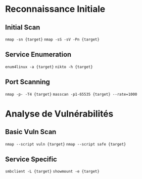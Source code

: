 # Reconnaissance Initiale

## Initial Scan
`nmap -sn {target}`
`nmap -sS -sV -Pn {target}`

## Service Enumeration
`enum4linux -a {target}`
`nikto -h {target}`

## Port Scanning
`nmap -p- -T4 {target}`
`masscan -p1-65535 {target} --rate=1000`

# Analyse de Vulnérabilités

## Basic Vuln Scan
`nmap --script vuln {target}`
`nmap --script safe {target}`

## Service Specific
`smbclient -L {target}`
`showmount -e {target}`